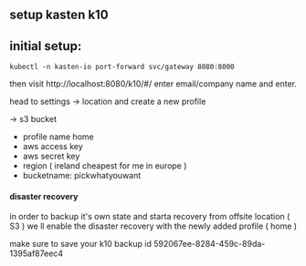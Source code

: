 ## setup kasten k10

## initial setup:

```
kubectl -n kasten-io port-forward svc/gateway 8080:8000
```

then visit http://localhost:8080/k10/#/ enter email/company name and enter.

head to settings -> location and create a new profile

-> s3 bucket

- profile name home
- aws access key
- aws secret key
- region ( ireland cheapest for me in europe )
- bucketname: pickwhatyouwant


#### disaster recovery
in order to backup it's own state and starta recovery from offsite location ( S3 ) we ll enable the disaster recovery with the newly added profile ( home )

make sure to save your k10 backup id
592067ee-8284-459c-89da-1395af87eec4